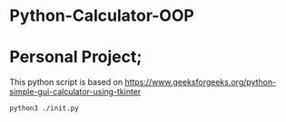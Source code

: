 # Python-Calculator-OOP
# Personal Project;
This python script is based on https://www.geeksforgeeks.org/python-simple-gui-calculator-using-tkinter

```python3
python3 ./init.py
```